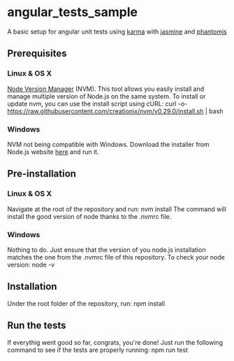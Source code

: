 # angular_tests_sample
A basic setup for angular unit tests using [karma](http://karma-runner.github.io/0.13/index.html) with [jasmine](http://jasmine.github.io/) and [phantomjs](http://phantomjs.org/)

## Prerequisites

### Linux & OS X
[Node Version Manager](https://github.com/creationix/nvm) (NVM). This tool allows you easily install and manage multiple version of Node.js on the same system.
To install or update nvm, you can use the install script using cURL:
    curl -o- https://raw.githubusercontent.com/creationix/nvm/v0.29.0/install.sh | bash


### Windows
NVM not being compatible with Windows. Download the installer from Node.js website [here](https://nodejs.org/dist/v4.2.3/node-v4.2.3-x86.msi) and run it.

## Pre-installation
### Linux & OS X
Navigate at the root of the repository and run:
    nvm install
The command will install the good version of node thanks to the .nvmrc file.

### Windows
Nothing to do. Just ensure that the version of you node.js installation matches the one from the .nvmrc file of this repository.
To check your node version:
    node -v

## Installation
Under the root folder of the repository, run:
    npm install

## Run the tests
If everythig went good so far, congrats, you're done!
Just run the following command to see if the tests are properly running:
    npm run test
